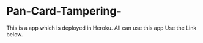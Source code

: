 # Pan-Card-Tampering-
This is a app which is deployed in Heroku. All can use this app Use the Link below.
